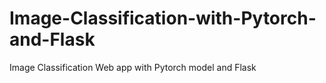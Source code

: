 # Image-Classification-with-Pytorch-and-Flask
Image Classification Web app with Pytorch model and Flask
